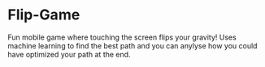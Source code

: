 # Flip-Game
Fun mobile game where touching the screen flips your gravity! Uses machine learning to find the best path and you can anylyse how you could have optimized your path at the end.
